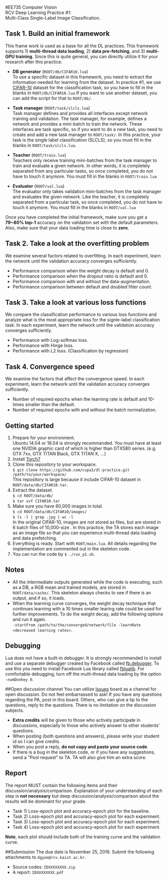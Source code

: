 #EE735 Computer Vision</br>RCV Deep Learning Practice \#1:</br>Multi-Class Single-Label Image Classification.
## Task 1. Build an initial framework
This frame work is used as a base for all the DL practices.
This framework supports 1) **multi-thread data loading**, 2) **data pre-fetching**, and 3) **multi-GPU training**. 
Since this is quite general, you can directly utilize it for your research after this practice.
- **DB generator** (`ROOT/db/CIFAR10.lua`)</br>
To use a specific dataset in this framework, you need to extract the information needed for learning from the dataset.
In practice #1, we use [CIFAR-10](https://www.cs.toronto.edu/~kriz/cifar.html) dataset for the classification task, so you have to fill in the blanks in `ROOT/db/CIFAR10.lua`
If you want to use another dataset, you can add the script for that to `ROOT/db/`.</br>
- **Task manager** (`ROOT/task/slcls.lua`)</br>
Task manager defines and provides all interfaces except network training and validation. 
The task manager, for example, defines a network and provides a mini-batch to train the network.
These interfaces are task specific, so if you want to do a new task, you need to create and add a new task manager to `ROOT/task/`.
In this practice, your task is the single label classification (SLCLS), so you must fill in the blanks in `ROOT/task/slcls.lua`.</br>
- **Teacher** (`ROOT/train.lua`)</br>
Teachers only receive training mini-batches from the task manager to train and evaluate a given network. 
In other words, it is completely separated from any particular tasks, so once completed, you do not have to touch it anymore.
You must fill in the blanks in `ROOT/train.lua`</br>

- **Evaluator** (`ROOT/val.lua`)</br>
The evaluator only takes validation mini-batches from the task manager and evaluates the given network.
Like the teacher, it is completely separated from a particular task, so once completed, you do not have to touch it anymore.
You must fill in the blanks in `ROOT/val.lua`</br>

Once you have completed the initial framework, make sure you get a **79~80% top-1** accuracy on the validation set with the default parameters.
Also, make sure that your data loading time is close to **zero**.</br>

## Task 2. Take a look at the overfitting problem
We examine several factors related to overfitting. 
In each experiment, learn the network until the validation accuracy converges sufficiently.
- Performance comparison when the weight decay is default and 0.</br>
- Performance comparison when the dropout ratio is default and 0.</br>
- Performance comparison with and without the data-augmentation.</br>
- Performance comparison between default and doubled filter count.</br>

## Task 3. Take a look at various loss functions
We compare the classification performance to various loss functions and analyze what is the most appropriate loss for the signle-label classification task.
In each experiment, learn the network until the validation accuracy converges sufficiently.</br>
- Performance with Log-softmax loss.</br>
- Performance with Hinge loss.</br>
- Performance with L2 loss. (Classification by regression)</br>

## Task 4. Convergence speed
We examine the factors that affect the convergence speed.
In each experiment, learn the network until the validation accuracy converges sufficiently.</br>
- Number of required epochs when the learning rate is default and 10-times smaller than the default.</br>
- Number of required epochs with and without the batch normalization.</br>

## Getting started
1. Prepare for your environment.</br>
Ubuntu 14.04 or 16.04 is strongly recommanded.
You must have at least one NVIDIA graphic card of which is higher than GTX580 series.
(e.g. GTX 7xx, GTX TITAN Black, GTX TITAN X, ...)
2. Install [Torch7](http://torch.ch/)
3. Clone this repository to your workspace.</br>
`$ git clone https://github.com/cvpa3/dl-practice.git /path/to/your/workspace/`</br>
This repository is large because it include CIFAR-10 dataset in `ROOT/data/db/CIFAR10.tar`.</br>
4. Extract the dataset.</br>
`$ cd ROOT/data/db/`</br>
`$ tar xvf CIFAR10.tar`</br>
5. Make sure you have 60,000 images in total.</br>
`$ cd ROOT/data/db/CIFAR10/images/`</br>
`$ ls -l | grep .jpg | wc -l`</br>
In the original CIFAR-10, images are not stored as files, but are stored in 6 batch files of 10,000-size . 
In this practice, the TA stores each image as an image file so that you can experience multi-thread data loading and data prefetching.
6. Everything is ready. Start with `ROOT/main.lua`. All details regarding the implementation are commented out in the skeleton code.
7. You can run the code by `$ ./run_p1.sh`. 

## Notes
- All the intermediate outputs generated while the code is executing, such as a DB, a RGB mean and trained models, are stored in `ROOT/data/cache/`. This skeleton always checks to see if there is an output, and if so, it loads.
- When the learning curve converges, the weight decay technique that continues learning with a 10 times smaller learing rate  could be used for further improvements. To do the weight decay, add the following options and run it again.</br>
`-startFrom /path/to/the/converged/network/file -learnRate <decreased learning rates>`.

## Debugging
Lua does not have a built-in debugger. 
It is strongly recommended to install and use a separate debugger created by Facebook called [fb.debugger](https://github.com/facebook/fblualib/blob/master/fblualib/debugger/README.md).
To use this you need to install Facebook Lua library called [fblualib](https://github.com/facebook/fblualib).
For comfortable debugging, turn off the multi-thread data loading by the option `-numDonkey 0`.

##Open discussion channel
You can utilize [Issues](https://github.com/cvpa3/dl-practice/issues) board as a channel for open discussion. 
Do not feel embarrassed to ask! 
If you have any questions regarding the PA, post in this board. 
Others, who can give a tip to the questions, reply to the questions. 
There is no limitation on the discussion subjects.
- **Extra credits** will be given to those who actively participate in discussions, especially to those who actively answer to other students' questions.
- When posting (both questions and answers), please write your student id so I can give credits.
- When you post a reply, **do not copy and paste your source code**.
- If there is a bug in the skeleton code, or if you have any suggestions, send a "Pool request" to TA. TA will also give him an extra score.

## Report
The report MUST contain the following items and their discussion/analysis/comparison. 
Explanation of your understanding of each step is **not necessary** but deep discussion/analysis/comparison about the results will be dominant for your grade.</br>
- Task 1) Loss-epoch plot and accuracy-epoch plot for the baseline.</br>
- Task 2) Loss-epoch plot and accuracy-epoch plot for each experiment.</br>
- Task 3) Loss-epoch plot and accuracy-epoch plot for each experiment.</br>
- Task 4) Loss-epoch plot and accuracy-epoch plot for each experiment.</br>

**Note**, each plot should include both of the training curve and the validation curve.</br>

##Submission
The due date is November 25, 2016.
Submit the following attachments to `dgyoo@rcv.kaist.ac.kr`.
- Source codes: `IDXXXXXXXX.zip`
- A report: `IDXXXXXXXX.pdf`
